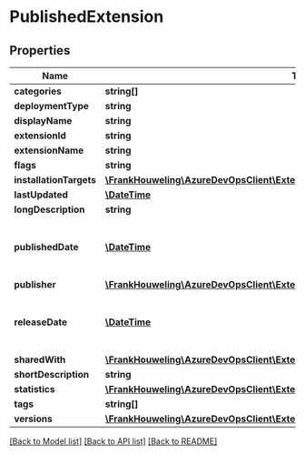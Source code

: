 # PublishedExtension

## Properties
Name | Type | Description | Notes
------------ | ------------- | ------------- | -------------
**categories** | **string[]** |  | [optional] 
**deploymentType** | **string** |  | [optional] 
**displayName** | **string** |  | [optional] 
**extensionId** | **string** |  | [optional] 
**extensionName** | **string** |  | [optional] 
**flags** | **string** |  | [optional] 
**installationTargets** | [**\FrankHouweling\AzureDevOpsClient\ExtensionManagement\Model\InstallationTarget[]**](InstallationTarget.md) |  | [optional] 
**lastUpdated** | [**\DateTime**](\DateTime.md) |  | [optional] 
**longDescription** | **string** |  | [optional] 
**publishedDate** | [**\DateTime**](\DateTime.md) | Date on which the extension was first uploaded. | [optional] 
**publisher** | [**\FrankHouweling\AzureDevOpsClient\ExtensionManagement\Model\PublisherFacts**](PublisherFacts.md) |  | [optional] 
**releaseDate** | [**\DateTime**](\DateTime.md) | Date on which the extension first went public. | [optional] 
**sharedWith** | [**\FrankHouweling\AzureDevOpsClient\ExtensionManagement\Model\ExtensionShare[]**](ExtensionShare.md) |  | [optional] 
**shortDescription** | **string** |  | [optional] 
**statistics** | [**\FrankHouweling\AzureDevOpsClient\ExtensionManagement\Model\ExtensionStatistic[]**](ExtensionStatistic.md) |  | [optional] 
**tags** | **string[]** |  | [optional] 
**versions** | [**\FrankHouweling\AzureDevOpsClient\ExtensionManagement\Model\ExtensionVersion[]**](ExtensionVersion.md) |  | [optional] 

[[Back to Model list]](../README.md#documentation-for-models) [[Back to API list]](../README.md#documentation-for-api-endpoints) [[Back to README]](../README.md)


